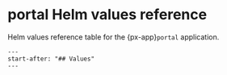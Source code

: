 ```{px-app-values} portal
```

# portal Helm values reference

Helm values reference table for the {px-app}`portal` application.

```{include} ../../../applications/portal/README.md
---
start-after: "## Values"
---
```
